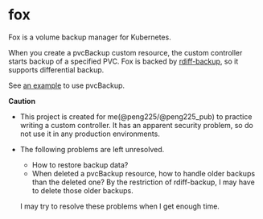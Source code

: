 # fox

Fox is a volume backup manager for Kubernetes.

When you create a pvcBackup custom resource,
the custom controller starts backup of a specified PVC.
Fox is backed by [rdiff-backup](https://rdiff-backup.net/), so it supports differential backup.

See [an example](https://github.com/peng225/fox/blob/main/config/samples/fox_v1alpha1_pvcbackup.yaml) to use pvcBackup.

**Caution**

- This project is created for me(@peng225/@peng225_pub) to practice writing a custom controller. It has an apparent security problem, so do not use it in any production environments.
- The following problems are left unresolved.
  - How to restore backup data?
  - When deleted a pvcBackup resource, how to handle older backups than the deleted one? By the restriction of rdiff-backup, I may have to delete those older backups.

  I may try to resolve these problems when I get enough time.
